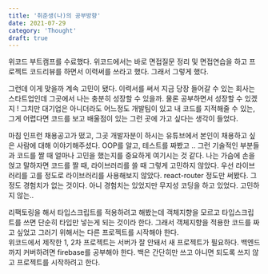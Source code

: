 ```yaml
---
title: '취준생(나)의 공부방향'
date: 2021-07-29
category: 'Thought'
draft: true
---
```


위코드 부트캠프를 수료했다. 위코드에서는 바로 면접질문 정리 및 면접연습을 하고 프로젝트 코드리뷰를 하면서 이력써를 쓰라고 했다. 그래서 그렇게 했다.

그런데 이게 맞을까 계속 고민이 됐다. 이력서를 써서 지금 당장 들어갈 수 있는 회사는 스타트업인데 그곳에서 나는 충분히 성장할 수 있을까. 물론 공부하면서 성장할 수 있겠지 ! 그치만 대기업은 아니더라도 어느정도 개발팀이 있고 내 코드를 지적해줄 수 있는, 그게 어렵다면 코드를 보고 배울점이 있는 그런 곳에 가고 싶다는 생각이 들었다.

마침 인프런 채용공고가 떴고, 그곳 개발자분이 하시는 유튜브에서 본인이 채용하고 싶은 사람에 대해 이야기해주셨다. OOP를 알고, 테스트를 짜봤고 .. 그런 기술적인 부분들과 코드를 짤 때 얼마나 고민을 했는지를 중요하게 여기시는 것 같다. 나는 가슴에 손을 얹고 말하자면 코드를 짤 때, 라이브러리를 쓸 때 그렇게 고민하지 않았다. 우선 라이브러리를 고를 정도로 라이브러리를 사용해보지 않았다. react-router 정도만 써봤다. 그정도 경험치가 없는 것이다. 아니 경험치는 있었지만 무지성 코딩을 하고 있었다. 고민하지 않는..

리팩토링을 해서 타입스크립트를 적용하려고 해봤는데 객체지향을 모르고 타입스크립트를 쓰면 단순히 타입만 넣는게 되는 것이라 한다. 그래서 객체지향을 적용한 코드를 짜고 싶었고 그러기 위해서는 다른 프로젝트를 시작해야 한다.  
위코드에서 제작한 1, 2차 프로젝트는 서버가 잘 안돼서 새 프로젝트가 필요하다. 백엔드까지 커버하려면 firebase를 공부해야 한다. 백은 간단히만 쓰고 아니면 되도록 쓰지 않고 프로젝트를 시작하려고 한다.

